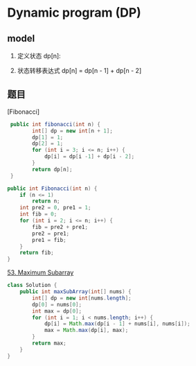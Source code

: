 # Dynamic program (DP)

## model

1. 定义状态
    dp[n]: 

2. 状态转移表达式
    dp[n] = dp[n - 1] + dp[n - 2]

## 题目

[Fibonacci]

```java
 public int fibonacci(int n) {
        int[] dp = new int[n + 1];
        dp[1] = 1;
        dp[2] = 1;
        for (int i = 3; i <= n; i++) {
            dp[i] = dp[i -1] + dp[i - 2];
        }
        return dp[n];
 }
```

```java
public int Fibonacci(int n) {
    if (n <= 1)
        return n;
    int pre2 = 0, pre1 = 1;
    int fib = 0;
    for (int i = 2; i <= n; i++) {
        fib = pre2 + pre1;
        pre2 = pre1;
        pre1 = fib;
    }
    return fib;
}
```

[53. Maximum Subarray](https://leetcode.com/problems/maximum-subarray/)

```java
class Solution {
    public int maxSubArray(int[] nums) {
        int[] dp = new int[nums.length];
        dp[0] = nums[0];
        int max = dp[0];
        for (int i = 1; i < nums.length; i++) {
            dp[i] = Math.max(dp[i - 1] + nums[i], nums[i]);
            max = Math.max(dp[i], max);
        }
        return max;
    }
}
```